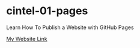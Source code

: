 # cintel-01-pages
Learn How To Publish a Website with GitHub Pages

[My Website Link](smstclair.github.io/cintel-01-pages/)
